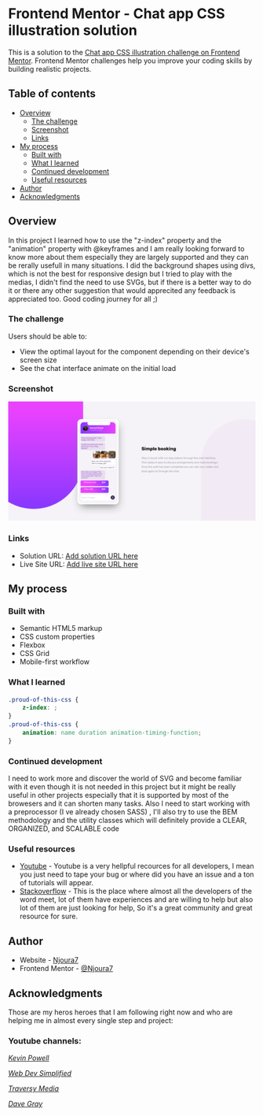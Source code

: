 # Frontend Mentor - Chat app CSS illustration solution

This is a solution to the [Chat app CSS illustration challenge on Frontend Mentor](https://www.frontendmentor.io/challenges/chat-app-css-illustration-O5auMkFqY). Frontend Mentor challenges help you improve your coding skills by building realistic projects.

## Table of contents

- [Overview](#overview)
  - [The challenge](#the-challenge)
  - [Screenshot](#screenshot)
  - [Links](#links)
- [My process](#my-process)
  - [Built with](#built-with)
  - [What I learned](#what-i-learned)
  - [Continued development](#continued-development)
  - [Useful resources](#useful-resources)
- [Author](#author)
- [Acknowledgments](#acknowledgments)

## Overview

In this project I learned how to use the "z-index" property and the "animation" property with @keyframes and I am really looking forward to know more about them especially they are largely supported and they can be rerally usefull in many situations. I did the background shapes using divs, which is not the best for responsive design but I tried to play with the medias, I didn't find the need to use SVGs, but if there is a better way to do it or there any other suggestion that would apprecited
any feedback is appreciated too.
Good coding journey for all ;)

### The challenge

Users should be able to:

- View the optimal layout for the component depending on their device's screen size
- See the chat interface animate on the initial load

### Screenshot

![](./screenshot.png)

### Links

- Solution URL: [Add solution URL here](https://your-solution-url.com)
- Live Site URL: [Add live site URL here](https://your-live-site-url.com)

## My process

### Built with

- Semantic HTML5 markup
- CSS custom properties
- Flexbox
- CSS Grid
- Mobile-first workflow

### What I learned

```css
.proud-of-this-css {
	z-index: ;
}
.proud-of-this-css {
	animation: name duration animation-timing-function;
}
```

### Continued development

I need to work more and discover the world of SVG and become familiar with it even though it is not needed in this project but it might be really useful in other projects especially that it is supported by most of the browesers and it can shorten many tasks.
Also I need to start working with a preprocessor (I ve already chosen SASS) , I'll also try to use the BEM methodology and the utility classes which will definitely provide a CLEAR, ORGANIZED, and SCALABLE code

### Useful resources

- [Youtube](https://www.youtube.com) - Youtube is a very hellpful recources for all developers, I mean you just need to tape your bug or where did you have an issue and a ton of tutorials will appear.
- [Stackoverflow](https://stackoverflow.com/) - This is the place where almost all the developers of the word meet, lot of them have experiences and are willing to help but also lot of them are just looking for help, So it's a great community and great resource for sure.

## Author

- Website - [Njoura7](https://github.com/Njoura7)
- Frontend Mentor - [@Njoura7](https://www.frontendmentor.io/profile/Njoura7)

## Acknowledgments

Those are my heros heroes that I am following right now and who are helping me in almost every single step and project:

### Youtube channels:

[_Kevin Powell_](https://www.youtube.com/kepowob)

[_Web Dev Simplified_](https://www.youtube.com/c/WebDevSimplified)

[_Traversy Media_ ](https://www.youtube.com/c/TraversyMedia)

[_Dave Gray_](https://www.youtube.com/c/DaveGrayTeachesCode)
